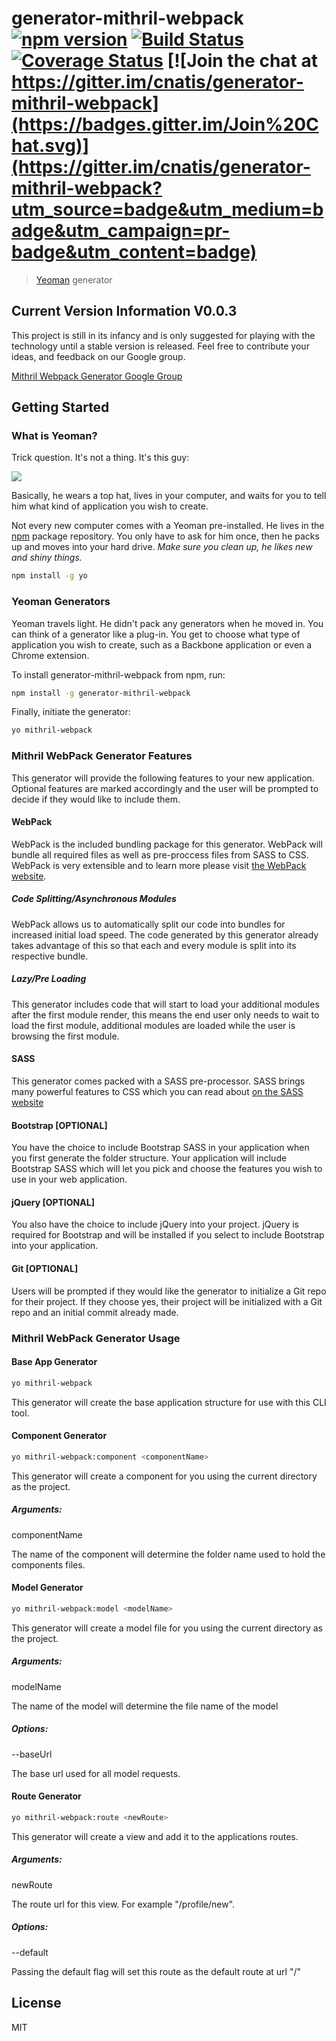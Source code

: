 # generator-mithril-webpack [![npm version](https://badge.fury.io/js/generator-mithril-webpack.svg)](https://badge.fury.io/js/generator-mithril-webpack) [![Build Status](https://secure.travis-ci.org/cnatis/generator-mithril-webpack.png?branch=master)](https://travis-ci.org/cnatis/generator-mithril-webpack) [![Coverage Status](https://coveralls.io/repos/cnatis/generator-mithril-webpack/badge.svg?branch=master&service=github)](https://coveralls.io/github/cnatis/generator-mithril-webpack?branch=master) [![Join the chat at https://gitter.im/cnatis/generator-mithril-webpack](https://badges.gitter.im/Join%20Chat.svg)](https://gitter.im/cnatis/generator-mithril-webpack?utm_source=badge&utm_medium=badge&utm_campaign=pr-badge&utm_content=badge)

> [Yeoman](http://yeoman.io) generator

## Current Version Information V0.0.3
This project is still in its infancy and is only suggested for playing with the technology until a stable version is released. Feel free to contribute your ideas, and feedback on our Google group.

[Mithril Webpack Generator Google Group](https://groups.google.com/forum/#!forum/yeoman-mithril-webpack-generator)

## Getting Started

### What is Yeoman?

Trick question. It's not a thing. It's this guy:

![](http://i.imgur.com/JHaAlBJ.png)

Basically, he wears a top hat, lives in your computer, and waits for you to tell him what kind of application you wish to create.

Not every new computer comes with a Yeoman pre-installed. He lives in the [npm](https://npmjs.org) package repository. You only have to ask for him once, then he packs up and moves into your hard drive. *Make sure you clean up, he likes new and shiny things.*

```bash
npm install -g yo
```

### Yeoman Generators

Yeoman travels light. He didn't pack any generators when he moved in. You can think of a generator like a plug-in. You get to choose what type of application you wish to create, such as a Backbone application or even a Chrome extension.

To install generator-mithril-webpack from npm, run:

```bash
npm install -g generator-mithril-webpack
```

Finally, initiate the generator:

```bash
yo mithril-webpack
```

### Mithril WebPack Generator Features

This generator will provide the following features to your new application. Optional features are marked accordingly and the user will be prompted to decide if they would like to include them.

#### WebPack

WebPack is the included bundling package for this generator. WebPack will bundle all required files as well as pre-proccess files from SASS to CSS. WebPack is very extensible and to learn more please visit [the WebPack website](https://webpack.github.io/).

##### Code Splitting/Asynchronous Modules

WebPack allows us to automatically split our code into bundles for increased initial load speed. The code generated by this generator already takes advantage of this so that each and every module is split into its respective bundle.

##### Lazy/Pre Loading

This generator includes code that will start to load your additional modules after the first module render, this means the end user only needs to wait to load the first module, additional modules are loaded while the user is browsing the first module.

#### SASS

This generator comes packed with a SASS pre-processor. SASS brings many powerful features to CSS which you can read about [on the SASS website](http://sass-lang.com/guide)

#### Bootstrap [OPTIONAL]

You have the choice to include Bootstrap SASS in your application when you first generate the folder structure. Your application will include Bootstrap SASS which will let you pick and choose the features you wish to use in your web application.

#### jQuery [OPTIONAL]

You also have the choice to include jQuery into your project. jQuery is required for Bootstrap and will be installed if you select to include Bootstrap into your application.

#### Git [OPTIONAL]

Users will be prompted if they would like the generator to initialize a Git repo for their project. If they choose yes, their project will be initialized with a Git repo and an initial commit already made.

### Mithril WebPack Generator Usage
#### Base App Generator

```bash
yo mithril-webpack
```

This generator will create the base application structure for use with this CLI tool.

#### Component Generator

```bash
yo mithril-webpack:component <componentName>
```

This generator will create a component for you using the current directory as the project.

##### Arguments:
componentName

The name of the component will determine the folder name used to hold the components files.

#### Model Generator

```bash
yo mithril-webpack:model <modelName>
```

This generator will create a model file for you using the current directory as the project.

##### Arguments:
modelName

The name of the model will determine the file name of the model

##### Options:
--baseUrl

The base url used for all model requests.

#### Route Generator

```bash
yo mithril-webpack:route <newRoute>
```

This generator will create a view and add it to the applications routes.

##### Arguments:
newRoute

The route url for this view. For example "/profile/new".

##### Options:
--default

Passing the default flag will set this route as the default route at url "/"

## License

MIT
